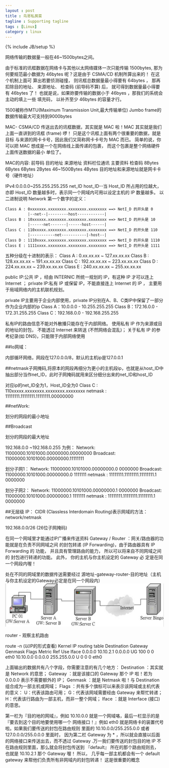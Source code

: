 ```yaml
---
layout : post
title : 鸟哥私房菜
tagline : Supporting tagline
tags : [Linux]
category : linux
---
```

{% include JB/setup %}

网络传输的数据量一般在46~1500bytes之间。 

由于标准的讯框数据在网络卡与其他以太网络媒体一次只能传输 1500bytes,
那为何要规范最小数据为 46bytes 呢？这是由于 CSMA/CD 机制所算出来的！ 在这个机制上面可
算出若要侦测碰撞， 则讯框总数据量最小得要有 64bytes ， 那再扣除目的地址、
来源地址、 检查码 (前导码不算) 后， 就可得到数据量最小得要有 46bytes 了！
也就是说，如果妳要传输的数据小于 46byes ，那我们的系统会主动的填上一些
填充码， 以补齐至少 46bytes 的容量才行。

1500被称作MTU(Maximum Transmission Unit,最大传输单位)
Jumbo frame的数据传输最大可支持到9000bytes

MAC- CSMA/CD 传送出去的讯框数据，其实就是 MAC 啦！MAC 其实就是我们
上面一直讲到的讯框 (frame) 啰！ 只是这个讯框上面有两个很重要的数据，就是目标
与来源的网卡卡号，因此我们又简称网卡卡号为 MAC 而已。 简单的说，你可以把 MAC
想成是一个在网络线上面传递的包裹， 而这个包裹是整个网络硬件上面传送数据的最小
单位了。

MAC的内容:
前导码 目的地址 来源地址 资料栏位通讯 	主要资料 	检查码
8Bytes	6Bytes	  6Bytes    2Bytes	46~1500Bytes 	4Bytes
目的地址和来源地址就是网卡卡号（硬件地址）

IPv4:0.0.0.0~255.255.255.255
net_ID  host_ID--当 Host_ID 所占用的位越大，亦即 Host_ID 数量越多时，表示同一个网域内可用以设定主机的 IP 数量越多。
以二进制说明 Network 第一个数字的定义：
	
	Class A : 0xxxxxxx.xxxxxxxx.xxxxxxxx.xxxxxxxx ==> NetI_D 的开头是 0
			  |--net--|---------host------------|
	Class B : 10xxxxxx.xxxxxxxx.xxxxxxxx.xxxxxxxx ==> NetI_D 的开头是 10
  			  |------net-------|------host------|
	Class C : 110xxxxx.xxxxxxxx.xxxxxxxx.xxxxxxxx ==> NetI_D 的开头是 110
  			  |-----------net-----------|-host--|
	Class D : 1110xxxx.xxxxxxxx.xxxxxxxx.xxxxxxxx ==> NetI_D 的开头是 1110
	Class E : 1111xxxx.xxxxxxxx.xxxxxxxx.xxxxxxxx ==> NetI_D 的开头是 1111

五种分级在十进制的表示：
Class A : 0.xx.xx.xx ~ 127.xx.xx.xx
Class B : 128.xx.xx.xx ~ 191.xx.xx.xx
Class C : 192.xx.xx.xx ~ 223.xx.xx.xx
Class D : 224.xx.xx.xx ~ 239.xx.xx.xx
Class E : 240.xx.xx.xx ~ 255.xx.xx.xx

public IP:公共 IP ，经由 INTERNIC 所统一规划的 IP，有这种 IP 才可以连上 Internet ；
private IP:私有 IP 或保留 IP，不能直接连上 Internet 的 IP ， 主要用于局域网络内的主机联机规划。

private IP主要用于企业内部使用，private IP分别在A、B、C类IP中保留了一部分作为企业内部的ip
Class A：10.0.0.0 - 10.255.255.255
Class B：172.16.0.0 - 172.31.255.255
Class C：192.168.0.0 - 192.168.255.255

私有IP的路由信息不能对外散播只能存在于内部网络。
使用私有 IP 作为来源或目的地址的封包， 不能透过 Internet 来转送 (不然网络会混乱)；
关于私有 IP 的参考纪录(如 DNS)，只能限于内部网络使用

##lo网域：

内部循环网络，网段在127.0.0.0/8，默认的主机ip是127.0.0.1

##netmask子网掩码,将原本的网段再细分为更小的主机段ip，也就是从host_ID中抽出部分当作net_ID，此时子网掩码就用来区分细分出来的net_ID和host_ID

对应ip的net_ID全为1，Host_ID全为0
Class C : 110xxxxx.xxxxxxxx.xxxxxxxx.xxxxxxxx
netmask : 11111111.11111111.11111111.00000000 

##netWork:

划分的网段的最小地址

##Broadcast

划分的网段的最大地址

192.168.0.0 ~192.168.0.255 为例：
Network:   11000000.10101000.00000000.00000000
Broadcast: 11000000.10101000.00000000.11111111 

划分子网1：
Network:   11000000.10101000.00000000.0 0000000
Broadcast: 11000000.10101000.00000000.0 1111111 
netmask :  11111111.11111111.11111111.1 0000000

划分子网2：
Network:   11000000.10101000.00000000.1 0000000
Broadcast: 11000000.10101000.00000000.1 1111111
netmask :  11111111.11111111.11111111.1 0000000

##无层级 IP： CIDR (Classless Interdomain Routing)表示网域的方法：network/netmask

192.168.0.0/26  (26位子网掩码)

在同一个网域里才能通过IP广播来传送资料
Gateway / Router ：网关/路由器的功能就是在负责不同网域之间
的封包转递 (IP Forwarding)，由于路由器具有 IP Forwarding 的
功能， 并且具有管理路由的能力， 所以可以将来自不同网域之间的
封包进行转递的功能。 此外， 你的主机与你主机设定的 Gateway 必
定是在同一个网段内喔！ 


处在不同的网域里的数据传送需要经过 源地址-gateway-router-目的地址（主机与你主机设定的Gateway必定是在同一个网段内）
![gateway router](/assets/image/gateway.png)


router - 观察主机路由

route -n (以IP的形式查看)
Kernel IP routing table
Destination     Gateway         Genmask         Flags Metric Ref    Use Iface
0.0.0.0         10.10.2.1       0.0.0.0         UG    100    0        0 eth0
10.10.0.0       0.0.0.0         255.255.0.0     U     0      0        0 eth0

上面输出的数据共有八个字段，你需要注意的有几个地方：
Destination ：其实就是 Network 的意思；
Gateway ：就是该接口的 Gateway 那个 IP 啦！若为 0.0.0.0 表示不需要额外的 IP；
Genmask ：就是 Netmask 啦！与 Destination 组合成为一部主机或网域；
Flags ：共有多个旗标可以来表示该网域或主机代表的意义：
 U：代表该路由可用；
 G：代表该网域需要经由 Gateway 来帮忙转递；
 H：代表该行路由为一部主机，而非一整个网域；
Iface ：就是 Interface (接口) 的意思。


第一栏为『目的地的网域』，例如
10.10.0.0 就是一个网域咯，最后一栏显示的是 『要去到这个目的地要使用哪一个
网络接口！』例如 eth0 就是网络卡的装置代号啦。如果我们要传送的封包在路由规则
里面的 10.10.0.0/255.255.0.0 或者 127.0.0.0/255.0.0.0 里面时， 因为第二栏
Gateway 为 * ，所以就会直接以后面的网络接口来传送出去，而不透过 Gateway .万一我们要传送的封包目的地 IP 不在路由规则里面，那么就会将封包传送到
『default』 所在的那个路由规则去， 也就是 10.10.2.1 那个 Gateway 喔！ 所以，
几乎每一部主机都会有一个 default gateway 来帮他们负责所有非网域内的封包转递！
这是很重要的概念
